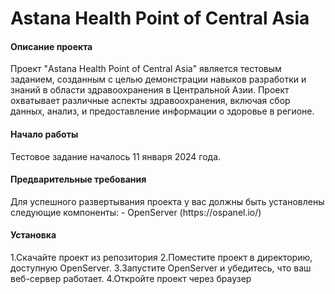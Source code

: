 # Astana Health Point of Central Asia

<h4>Описание проекта</h4>
Проект "Astana Health Point of Central Asia" является тестовым заданием, созданным с целью демонстрации навыков разработки и знаний в области здравоохранения в Центральной Азии. Проект охватывает различные аспекты здравоохранения, включая сбор данных, анализ, и предоставление информации о здоровье в регионе.

<h4>Начало работы</h4>
Тестовое задание началось 11 января 2024 года.

<h4>Предварительные требования</h4>
Для успешного развертывания проекта у вас должны быть установлены следующие компоненты:
  - OpenServer (https://ospanel.io/)

<h4>Установка</h4>
1.Скачайте проект из репозитория
2.Поместите проект в директорию, доступную OpenServer.
3.Запустите OpenServer и убедитесь, что ваш веб-сервер работает.
4.Откройте проект через браузер
